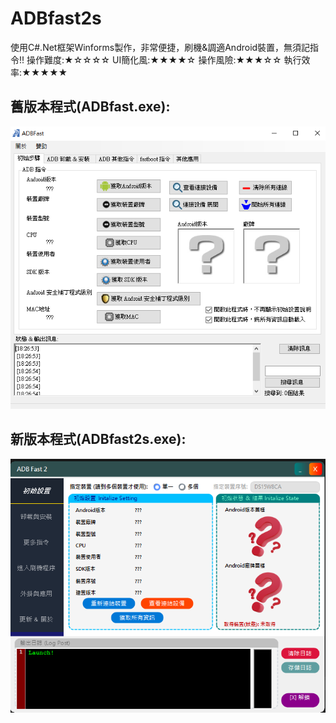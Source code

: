 # ADBfast2s
使用C#.Net框架Winforms製作，非常便捷，刷機&調適Android裝置，無須記指令!!
操作難度:★☆☆☆☆
UI簡化風:★★★★☆
操作風險:★★★☆☆
執行效率:★★★★★

## 舊版本程式(ADBfast.exe):
![shot_1](https://github.com/s104425108/ADBfast2/blob/main/old_ver_picA.png)
## 新版本程式(ADBfast2s.exe):
![shot_1](https://github.com/s104425108/ADBfast2/blob/main/new_ver_picA.png)
